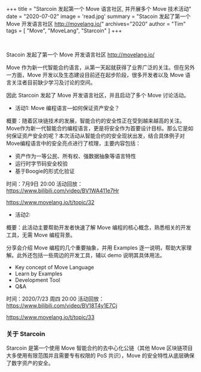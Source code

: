 +++
title = "Starcoin 发起第一个 Move 语言社区, 并开展多个 Move 技术活动"
date = "2020-07-02"
image = 'read.jpg'
summary = "Stacoin 发起了第一个 Move 开发语言社区 http://movelang.io/"
archives="2020"
author = "Tim"
tags = [
    "Move",
    "MoveLang",
    "Starcoin"
]
+++

<br/>


Stacoin 发起了第一个 Move 开发语言社区 http://movelang.io/

Move 作为新一代智能合约语言，从第一天起就获得了业界广泛的关注。但在另外一方面，Move 开发以及生态建设目前还在起步阶段，很多开发者以及 Move 语言关注者目前缺少学习及讨论的空间。

因此 Starcoin 发起了 Move 开发语言社区，并且启动了多个 Move 讨论活动。

* 活动1: Move 编程语言—如何保证资产安全？ 

概要：随着区块链技术的发展，智能合约的安全性正在受到越来越高的关注。Move作为新一代智能合约编程语言，更是将安全作为首要设计目标。那么它是如何保证资产安全的呢？本次活动从智能合约的安全现状出发，结合具体例子对Move编程语言中的安全亮点进行了梳理，主要内容包括：

* 资产作为一等公民、所有权、强数据抽象等语言特性
* 运行时字节码安全校验
* 基于Boogie的形式化验证

时间：7月9日 20:00
活动回放：https://www.bilibili.com/video/BV1WA411e7Hr

https://www.movelang.io/t/topic/32

* 活动2: 

概要：此活动主要帮助开发者快速了解 Move 编程的核心概念，熟悉相关的开发工具，无需 Move 编程背景。

分享会介绍 Move 编程的几个重要抽象，并用 Examples 逐一说明，帮助大家理解。此外还包括一些周边的开发工具，辅以 demo 说明其具体用法。

* Key concept of Move Language
* Learn by Examples
* Development Tool
* Q&A

时间：2020/7/23 周四 20:00
活动回放：https://www.bilibili.com/video/BV18T4y1E7Cj

https://www.movelang.io/t/topic/33

### 关于 Starcoin

Starcoin 是第一个使用 Move 智能合约的去中心化公链（其他 Move 区块链项目大多使用有限范围并且需要专有权限的 PoS 共识），Move 的安全特性从底层确保了数字资产的安全。
